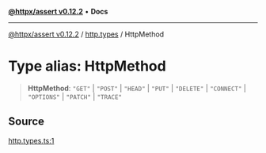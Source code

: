 [**@httpx/assert v0.12.2**](../../README.md) • **Docs**

***

[@httpx/assert v0.12.2](../../README.md) / [http.types](../README.md) / HttpMethod

# Type alias: HttpMethod

> **HttpMethod**: `"GET"` \| `"POST"` \| `"HEAD"` \| `"PUT"` \| `"DELETE"` \| `"CONNECT"` \| `"OPTIONS"` \| `"PATCH"` \| `"TRACE"`

## Source

[http.types.ts:1](https://github.com/belgattitude/httpx/blob/736f60a5e7cab55c1cdb451c3a30a47ad2eca5ed/packages/assert/src/http.types.ts#L1)
